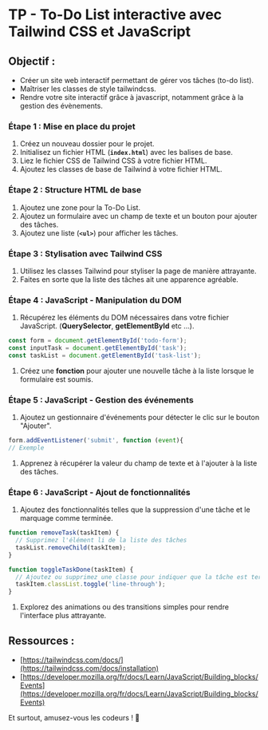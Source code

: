 # TP - To-Do List interactive avec Tailwind CSS et JavaScript

## **Objectif** :

- Créer un site web interactif permettant de gérer vos tâches (to-do list).
- Maîtriser les classes de style tailwindcss.
- Rendre votre site interactif grâce à javascript, notamment grâce à la gestion des évènements.

### **Étape 1 : Mise en place du projet**

1. Créez un nouveau dossier pour le projet.
2. Initialisez un fichier HTML (**`index.html`**) avec les balises de base.
3. Liez le fichier CSS de Tailwind CSS à votre fichier HTML.
4. Ajoutez les classes de base de Tailwind à votre fichier HTML.

### **Étape 2 : Structure HTML de base**

1. Ajoutez une zone pour la To-Do List.
2. Ajoutez un formulaire avec un champ de texte et un bouton pour ajouter des tâches.
3. Ajoutez une liste (**`<ul>`**) pour afficher les tâches.

### **Étape 3 : Stylisation avec Tailwind CSS**

1. Utilisez les classes Tailwind pour styliser la page de manière attrayante.
2. Faites en sorte que la liste des tâches ait une apparence agréable.

### **Étape 4 : JavaScript - Manipulation du DOM**

1. Récupérez les éléments du DOM nécessaires dans votre fichier JavaScript. (**QuerySelector**, **getElementById** etc …).

```jsx
const form = document.getElementById('todo-form');
const inputTask = document.getElementById('task');
const taskList = document.getElementById('task-list');
```

1. Créez une **fonction** pour ajouter une nouvelle tâche à la liste lorsque le formulaire est soumis.

### **Étape 5 : JavaScript - Gestion des événements**

1. Ajoutez un gestionnaire d'événements pour détecter le clic sur le bouton "Ajouter".

```jsx
form.addEventListener('submit', function (event){
// Exemple
```

1. Apprenez à récupérer la valeur du champ de texte et à l'ajouter à la liste des tâches.

### **Étape 6 : JavaScript - Ajout de fonctionnalités**

1. Ajoutez des fonctionnalités telles que la suppression d'une tâche et le marquage comme terminée.

```jsx
function removeTask(taskItem) {
  // Supprimez l'élément li de la liste des tâches
  taskList.removeChild(taskItem);
}
```

```jsx
function toggleTaskDone(taskItem) {
  // Ajoutez ou supprimez une classe pour indiquer que la tâche est terminée
  taskItem.classList.toggle('line-through');
}
```

1. Explorez des animations ou des transitions simples pour rendre l'interface plus attrayante.

## **Ressources** :

- [https://tailwindcss.com/docs/](https://tailwindcss.com/docs/installation)
- [https://developer.mozilla.org/fr/docs/Learn/JavaScript/Building_blocks/Events](https://developer.mozilla.org/fr/docs/Learn/JavaScript/Building_blocks/Events)

Et surtout, amusez-vous les codeurs ! 🚀
